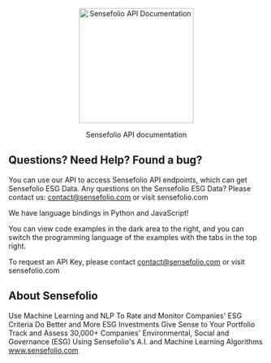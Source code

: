 <p align="center">
  <img src="http://sensefolio.com/wp-content/uploads/2022/10/Sensefolio_Dark_Logo_SQ.jpg" alt="Sensefolio API Documentation" width="226">
  <br>
</p>

<p align="center">Sensefolio API documentation</p>

Questions? Need Help? Found a bug?
--------------------

You can use our API to access Sensefolio API endpoints, which can get Sensefolio ESG Data.
Any questions on the Sensefolio ESG Data? Please contact us: contact@sensefolio.com or visit sensefolio.com

We have language bindings in Python and JavaScript!

You can view code examples in the dark area to the right, and you can switch the programming language of the examples with the tabs in the top right.

To request an API Key, please contact contact@sensefolio.com or visit sensefolio.com

About Sensefolio
--------------------
Use Machine Learning and NLP To Rate and Monitor Companies' ESG Criteria
Do Better and More ESG Investments
Give Sense to Your Portfolio
Track and Assess 30,000+ Companies' Environmental, Social and Governance (ESG)
Using Sensefolio's A.I. and Machine Learning Algorithms
www.sensefolio.com
